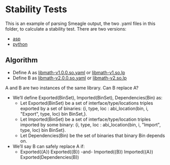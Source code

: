# Stability Tests

This is an example of parsing Smeagle output, the two .yaml files in this folder,
to calculate a stability test. There are two versions:

 - [asp](asp)
 - [python](python)
 
## Algorithm

- Define A as [libmath-v1.0.0.so.yaml](python/libmath-v1.0.0.so.yaml) or [libmath-v1.so.lp](asp/libmath-v1.so.lp)
- Define B as [libmath-v2.0.0.so.yaml](python/libmath-v2.0.0.so.yaml) or [libmath-v2.so.lp](asp/libmath-v2.so.lp)


A and B are two instances of the same library. Can B replace A?

- We’ll define Exported(BinSet), Imported(BinSet), Dependencies(Bin) as:
  - Let Exported(BinSet) be a set of interface/type/locations triples exported by a set of binaries: {i, type, loc : abi_location(bin, i, "Export", type, loc)  bin  BinSet,}.
  - Let Imported(BinSet) be a set of interface/type/location triples imported by some binary: {i, type, loc : abi_location(bin, i, "Import", type, loc)  bin  BinSet}.
  - Let Dependencies(Bin) be the set of binaries that binary Bin depends on. 
- We’ll say B can safely replace A if:
  - Exported({A}) Exported({B}) -and- Imported({B}) Imported({A}) Exported(Dependencies(B))
